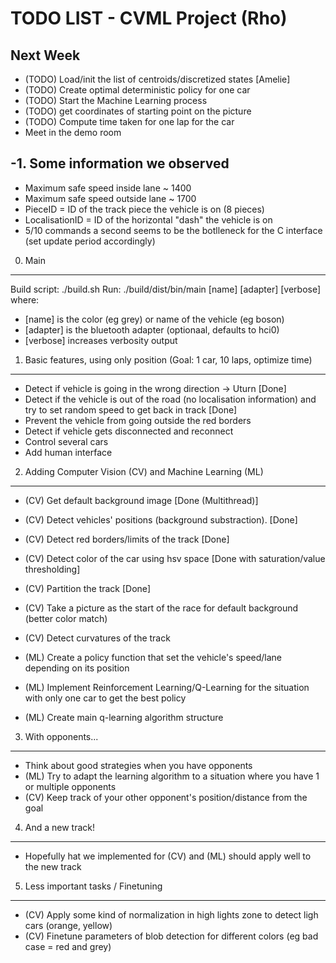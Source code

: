 TODO LIST - CVML Project (Rho)
==============================


Next Week
---------
- (TODO) Load/init the list of centroids/discretized states [Amelie]
- (TODO) Create optimal deterministic policy for one car
- (TODO) Start the Machine Learning process
- (TODO) get coordinates of starting point on the picture
- (TODO) Compute time taken for one lap for the car
- Meet in the demo room

-1. Some information we observed
--------------------------------
- Maximum safe speed inside lane ~ 1400
- Maximum safe speed outside lane ~ 1700
- PieceID = ID of the track piece the vehicle is on (8 pieces)
- LocalisationID = ID of the horizontal "dash" the vehicle is on
- 5/10 commands a second seems to be the botlleneck for the C interface (set update period accordingly)

0. Main
-------
Build script: ./build.sh
Run: ./build/dist/bin/main [name] [adapter] [verbose]
where:
 - [name] is the color (eg grey) or name of the vehicle (eg boson)
 - [adapter] is the bluetooth adapter (optionaal, defaults to hci0)
 - [verbose] increases verbosity output


1. Basic features, using only position (Goal: 1 car, 10 laps, optimize time)
----------------------------------------------------------------------------
- Detect if vehicle is going in the wrong direction -> Uturn [Done]
- Detect if the vehicle is out of the road (no localisation information) and try to set random speed to get back in track [Done]
- Prevent the vehicle from going outside the red borders
- Detect if vehicle gets disconnected and reconnect
- Control several cars
- Add human interface


2. Adding Computer Vision (CV) and Machine Learning (ML) 
--------------------------------------------------------
- (CV) Get default background image				[Done (Multithread)]
- (CV) Detect vehicles' positions (background substraction).   [Done]
- (CV) Detect red borders/limits of the track	  		[Done]
- (CV) Detect color of the car using hsv space   [Done with saturation/value thresholding]
- (CV) Partition the track   [Done]
- (CV) Take a picture as the start of the race for default background (better color match)
- (CV) Detect curvatures of the track

- (ML) Create a policy function that set the vehicle's speed/lane depending on its position
- (ML) Implement Reinforcement Learning/Q-Learning for the situation with only one car to get the best policy
- (ML) Create main q-learning algorithm structure


3. With opponents...
---------------------
- Think about good strategies when you have opponents
- (ML) Try to adapt the learning algorithm to a situation where you have 1 or multiple opponents
- (CV) Keep track of your other opponent's position/distance from the goal


4. And a new track!
-------------------
- Hopefully hat we implemented for (CV) and (ML) should apply well to the new track


5. Less important tasks / Finetuning
-------------------------------------
- (CV) Apply some kind of normalization in high lights zone to detect ligh cars (orange, yellow)
- (CV) Finetune parameters of blob detection for different colors (eg bad case = red and grey)
